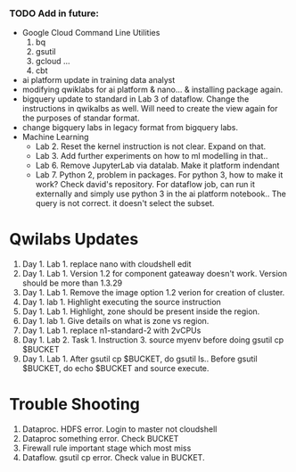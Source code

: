 ### TODO Add in future: 
- Google Cloud Command Line Utilities
    1. bq
    2. gsutil
    3. gcloud ...
    4. cbt
- ai platform update in training data analyst
- modifying qwiklabs for ai platform & nano... & installing package again. 
- bigquery update to standard in Lab 3 of dataflow. Change the instructions in qwikalbs as well. Will need to create the view again for the purposes of standar format. 
- change bigquery labs in legacy format from bigquery labs. 
- Machine Learning
    - Lab 2. Reset the kernel instruction is not clear. Expand on that. 
    - Lab 3. Add further experiments on how to ml modelling in that.. 
    - Lab 6. Remove JupyterLab via datalab. Make it platform indendant
    - Lab 7. Python 2, problem in packages. For python 3, how to make it work? Check david's repository. For dataflow job, can run it externally and simply use python 3 in the ai platform notebook.. The query is not correct. it doesn't select the subset. 
    
# Qwilabs Updates
1. Day 1. Lab 1. replace nano with cloudshell edit
2. Day 1. Lab 1. Version 1.2 for component gateaway doesn't work. Version should be more than 1.3.29
3. Day 1. Lab 1. Remove the  image option 1.2 verion for creation of cluster. 
4. Day 1. lab 1. Highlight executing the source instruction
5. Day 1. Lab 1. Highlight, zone should be present inside the region. 
6. Day 1. lab 1. Give details on what is zone vs region. 
7. Day 1. Lab 1. replace n1-standard-2 with 2vCPUs
8. Day 1. Lab 2. Task 1. Instruction 3. source myenv before doing gsutil cp $BUCKET
9. Day 1. Lab 1. After gsutil cp $BUCKET, do gsutil ls.. Before gsutil $BUCKET, do echo $BUCKET and source execute. 

# Trouble Shooting
1. Dataproc. HDFS error. Login to master not cloudshell
1. Dataproc something error. Check BUCKET
1. Firewall rule important stage which most miss
1. Dataflow. gsutil cp error. Check value in BUCKET.